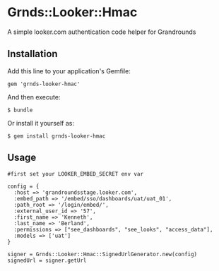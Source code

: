 # Grnds::Looker::Hmac

A simple looker.com authentication code helper for Grandrounds

## Installation

Add this line to your application's Gemfile:

    gem 'grnds-looker-hmac'

And then execute:

    $ bundle

Or install it yourself as:

    $ gem install grnds-looker-hmac

## Usage

    #first set your LOOKER_EMBED_SECRET env var

    config = {
      :host => 'grandroundsstage.looker.com',
      :embed_path => '/embed/sso/dashboards/uat/uat_01',
      :path_root => '/login/embed/',
      :external_user_id => '57',
      :first_name => 'Kenneth',
      :last_name => 'Berland',
      :permissions => ["see_dashboards", "see_looks", "access_data"],
      :models => ['uat']
    }

    signer = Grnds::Looker::Hmac::SignedUrlGenerator.new(config)
    signedUrl = signer.getUrl
